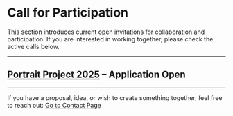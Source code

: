 <link rel="stylesheet" href="/style.css">

# Call for Participation

This section introduces current open invitations for collaboration and participation.
If you are interested in working together, please check the active calls below.

---

## [Portrait Project 2025](https://torutakenaga.com/01_2025) – Application Open

---

If you have a proposal, idea, or wish to create something together, feel free to reach out:
[Go to Contact Page](https://torutakenaga.com/contact)
